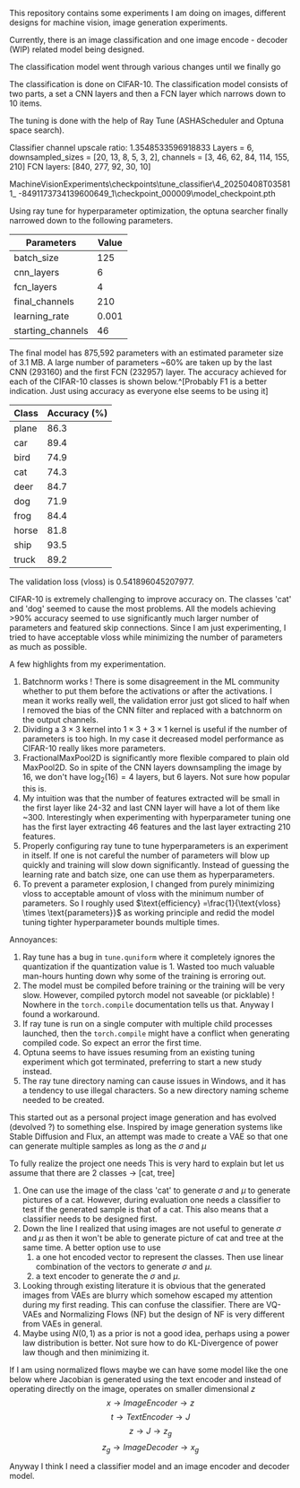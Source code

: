 This repository contains some experiments I am doing on images, different designs for machine vision, image generation
experiments.

Currently, there is an image classification and one image encode - decoder (WIP) related model being designed.

The classification model went through various changes until we finally go

The classification is done on CIFAR-10.
The classification model consists of two parts, a set a CNN layers and then a FCN layer which narrows down to 10 items.

The tuning is done with the help of Ray Tune (ASHAScheduler and Optuna space search).

Classifier channel upscale ratio: 1.3548533596918833
Layers = 6, downsampled_sizes = [20, 13, 8, 5, 3, 2], channels = [3, 46, 62, 84, 114, 155, 210]
FCN layers: [840, 277, 92, 30, 10]

MachineVisionExperiments\checkpoints\tune_classifier\4_20250408T035811_
-8491173734139600649_1\checkpoint_000009\model_checkpoint.pth

Using ray tune for hyperparameter optimization, the optuna searcher finally narrowed down to the following parameters.

| Parameters        | Value |
|-------------------|-------|
| batch_size        | 125   |
| cnn_layers        | 6     |
| fcn_layers        | 4     |
| final_channels    | 210   |
| learning_rate     | 0.001 |
| starting_channels | 46    |

The final model has 875,592 parameters with an estimated parameter size of 3.1 MB. A large number of parameters ~60% are
taken up by the last CNN (293160) and the first FCN (232957) layer.
The accuracy achieved for each of the CIFAR-10 classes is shown
below.^[Probably F1 is a better indication. Just using accuracy as everyone else seems to be using it]

| Class | Accuracy (%) |
|-------|--------------|
| plane | 86.3         |
| car   | 89.4         |
| bird  | 74.9         |
| cat   | 74.3         |
| deer  | 84.7         |
| dog   | 71.9         |
| frog  | 84.4         |
| horse | 81.8         |
| ship  | 93.5         |
| truck | 89.2         |

The validation loss (vloss) is 0.541896045207977.

CIFAR-10 is extremely challenging to improve accuracy on. The classes 'cat' and 'dog' seemed to cause the most problems.
All the models achieving >90% accuracy seemed to use significantly much larger number of parameters and featured skip
connections.
Since I am just experimenting, I tried to have acceptable vloss while minimizing the number of parameters as much as
possible.

A few highlights from my experimentation.

1) Batchnorm works ! There is some disagreement in the ML community whether to put them before the activations or after
   the activations. I mean it works really well, the validation error just got sliced to half when I removed the bias of
   the CNN filter and replaced with a batchnorm on the output channels.
2) Dividing a $3 \times 3$ kernel into $1 \times 3$ + $3 \times 1$ kernel is useful if the number of parameters is too
   high. In my case it decreased model performance as CIFAR-10 really likes more parameters.
3) FractionalMaxPool2D is significantly more flexible compared to plain old MaxPool2D. So in spite of the CNN layers
   downsampling the image by 16, we don't have $\log_2(16) = 4$ layers, but 6 layers. Not sure how popular this is.
4) My intuition was that the number of features extracted will be small in the first layer like 24-32 and last CNN layer
   will have a lot of them like ~300. Interestingly when experimenting with hyperparameter tuning one has the first
   layer extracting 46 features and the last layer extracting 210 features.
5) Properly configuring ray tune to tune hyperparameters is an experiment in itself. If one is not careful the number of
   parameters will blow up quickly and training will slow down significantly. Instead of guessing the learning rate and
   batch size, one can use them as hyperparameters.
6) To prevent a parameter explosion, I changed from purely minimizing vloss to acceptable amount of vloss with the
   minimum number of parameters. So I roughly used $\text{efficiency} =\frac{1}{\text{vloss} \times \text{parameters}}$
   as working principle and redid the model tuning tighter hyperparameter bounds multiple times.

Annoyances:

1) Ray tune has a bug in `tune.quniform` where it completely ignores the quantization if the quantization value is 1.
   Wasted too much valuable man-hours hunting down why some of the training is erroring out.
2) The model must be compiled before training or the training will be very slow. However, compiled pytorch model not
   saveable (or picklable) ! Nowhere in the `torch.compile` documentation tells us that. Anyway I found a workaround.
3) If ray tune is run on a single computer with multiple child processes launched, then the `torch.compile` might have a
   conflict when generating compiled code. So expect an error the first time.
4) Optuna seems to have issues resuming from an existing tuning experiment which got terminated, preferring to start a
   new study instead.
5) The ray tune directory naming can cause issues in Windows, and it has a tendency to use illegal characters. So a new
   directory naming scheme needed to be created.

This started out as a personal project image generation and has evolved (devolved ?) to something else.
Inspired by image generation systems like Stable Diffusion and Flux, an attempt was made to create a VAE
so that one can generate multiple samples as long as the $\sigma$ and $\mu$

To fully realize the project one needs
This is very hard to explain but let us assume that there are 2 classes $\rightarrow$ [cat, tree]

1) One can use the image of the class 'cat' to generate $\sigma$ and $\mu$ to generate pictures of a cat. However,
   during evaluation one needs a classifier to test if the generated sample is that of a cat. This also means that a
   classifier needs to be designed first.
2) Down the line I realized that using images are not useful to generate $\sigma$ and $\mu$ as then it won't be able to
   generate picture of cat and tree at the same time. A better option use to use
    1) a one hot encoded vector to represent the classes. Then use linear combination of the vectors to
       generate $\sigma$ and $\mu$.
    2) a text encoder to generate the $\sigma$ and $\mu$.
3) Looking through existing literature it is obvious that the generated images from VAEs are blurry which somehow
   escaped my attention during my first reading. This can confuse the classifier. There are VQ-VAEs and Normalizing
   Flows (NF) but the design of NF is very different from VAEs in general.
4) Maybe using $N(0,1)$ as a prior is not a good idea, perhaps using a power law distribution is better. Not sure how to
   do KL-Divergence of power law though and then minimizing it.

If I am using normalized flows maybe we can have some model like the one below where Jacobian is generated using the
text encoder
and instead of operating directly on the image, operates on smaller dimensional $z$\
$$ x \rightarrow ImageEncoder \rightarrow z$$
$$ t \rightarrow TextEncoder \rightarrow J$$
$$ z \rightarrow J \rightarrow z_g$$
$$ z_g \rightarrow ImageDecoder \rightarrow x_g$$

Anyway I think I need a classifier model and an image encoder and decoder model. 



